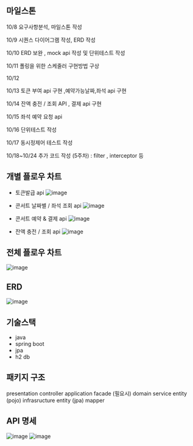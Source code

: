
## 마일스톤

10/8 요구사항분석, 마일스톤 작성 

10/9 시퀀스 다이어그램 작성, ERD 작성 

10/10 ERD 보완 , mock api 작성 및 단위테스트 작성  

10/11 폴링을 위한 스케줄러 구현방법 구상 

10/12 

10/13 토큰 부여 api 구현 ,예약가능날짜,좌석 api 구현 

10/14 잔액 충전 / 조회 API  , 결제 api 구현 

10/15 좌석 예약 요청 api 

10/16 단위테스트 작성

10/17 동시정제어 테스트 작성 

10/18~10/24 추가 코드 작성 (5주차) : filter , interceptor 등

## 개별 플로우 차트

- 토큰발급 api
![image](https://github.com/user-attachments/assets/e61e64b7-755e-4c33-a907-fa3a634a4cfa)


- 콘서트 날짜별 / 좌석 조회 api 
![image](https://github.com/user-attachments/assets/401db229-bf28-474c-b536-2baafa1116f3)


- 콘서트 예약 & 결제 api
![image](https://github.com/user-attachments/assets/5ccbf5c2-a272-47ff-91cd-b763c93dccf7)


- 잔액 충전 / 조회 api
![image](https://github.com/user-attachments/assets/e86e9060-60d6-487b-ac1d-b9a0cdeaca45)


## 전체 플로우 차트
![image](https://github.com/user-attachments/assets/9c1ed351-55bf-482d-95b4-87ecc8a5322b)


## ERD
![image](https://github.com/user-attachments/assets/cfdafcee-6e1b-4758-98ad-3b188896a48f)


## 기술스택
- java 
- spring boot
- jpa 
- h2 db


## 패키지 구조
presentation
  controller
application 
  facade (필요시)
domain
  service 
  entity (pojo)
infrasructure 
  entity (jpa)
  mapper
  

## API 명세
![image](https://github.com/user-attachments/assets/e54b9229-707c-474a-b68f-5ded399fec3b)
![image](https://github.com/user-attachments/assets/fe595276-86ca-4992-a033-9c2c6a2024cc)
